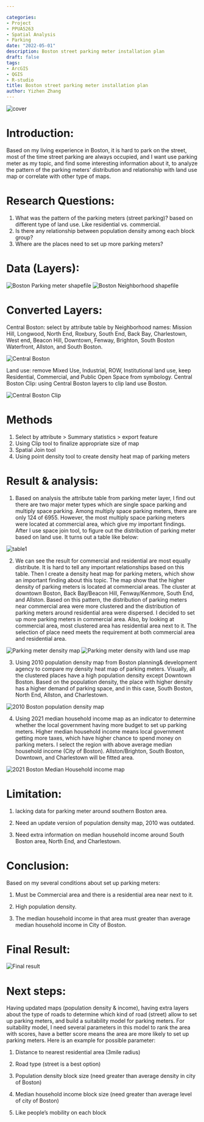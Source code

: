 ```yaml
---

categories:
- Project
- PPUA5263
- Spatial Analysis
- Parking
date: "2022-05-01"
description: Boston street parking meter installation plan
draft: false
tags:
- ArcGIS
- QGIS
- R-studio
title: Boston street parking meter installation plan
author: Yizhen Zhang
---
```

![cover](/blog/post_2_files/cover.PNG)
# Introduction:
  Based on my living experience in Boston, it is hard to park on the street, most of the time street parking are always occupied, and I want use parking meter as my topic, and find some interesting information about it, to analyze the pattern of the parking meters’ distribution and relationship with land use map or correlate with other type of maps. 

# Research Questions:
1. What was the pattern of the parking meters (street parking)? based on different type of land use. Like residential vs. commercial.
2. Is there any relationship between population density among each block group?
3. Where are the places need to set up more parking meters?

# Data (Layers):
![Boston Parking meter shapefile](/blog/post_2_files/project2-1.PNG)
![Boston Neighborhood shapefile](/blog/post_2_files/project2-2.PNG)
# Converted Layers:
Central Boston: select by attribute table by Neighborhood names: Mission Hill, Longwood, North End, Roxbury, South End, Back Bay, Charlestown, West end, Beacon Hill, Downtown, Fenway, Brighton, South Boston Waterfront, Allston, and South Boston.

![Central Boston](/blog/post_2_files/project2-3.PNG)

Land use: remove Mixed Use, Industrial, ROW, Institutional land use, keep Residential, Commercial, and Public Open Space from symbology. 
Central Boston Clip: using Central Boston layers to clip land use Boston.

![Central Boston Clip](/blog/post_2_files/project2-4.PNG)
# Methods
1. Select by attribute > Summary statistics > export feature
2. Using Clip tool to finalize appropriate size of map
3. Spatial Join tool
4. Using point density tool to create density heat map of parking meters

# Result & analysis:
1. Based on analysis the attribute table from parking meter layer, I find out there are two major meter types which are single space parking and multiply space parking. Among multiply space parking meters, there are only 124 of 6955. However, the most multiply space parking meters were located at commercial area, which give my important findings. 
After I use space join tool, to figure out the distribution of parking meter based on land use. It turns out a table like below:

![table1](/blog/post_2_files/project2-5.png)

2. We can see the result for commercial and residential are most equally distribute. It is hard to tell any important relationships based on this table. Then I create a density heat map for parking meters, which show an important finding about this topic. The map show that the higher density of parking meters is located at commercial areas. The cluster at downtown Boston, Back Bay/Beacon Hill, Fenway/Kenmore, South End, and Allston. Based on this pattern, the distribution of parking meters near commercial area were more clustered and the distribution of parking meters around residential area were dispersed. I decided to set up more parking meters in commercial area. Also, by looking at commercial area, most clustered area has residential area next to it. The selection of place need meets the requirement at both commercial area and residential area.

![Parking meter density map](/blog/post_2_files/project2-6.PNG)
![Parking meter density with land use map](/blog/post_2_files/project2-7.PNG)

3. Using 2010 population density map from Boston planning& development agency to compare my density heat map of parking meters. Visually, all the clustered places have a high population density except Downtown Boston. Based on the population density, the place with higher density has a higher demand of parking space, and in this case, South Boston, North End, Allston, and Charlestown.

![2010 Boston population density map](/blog/post_2_files/project2-8.PNG)

4. Using 2021 median household income map as an indicator to determine whether the local government having more budget to set up parking meters. Higher median household income means local government getting more taxes, which have higher chance to spend money on parking meters. I select the region with above average median household income (City of Boston). Allston/Brighton, South Boston, Downtown, and Charlestown will be fitted area. 

![2021 Boston Median Household income map](/blog/post_2_files/project2-9.PNG)

# Limitation:
1. lacking data for parking meter around southern Boston area. 

2. Need an update version of population density map, 2010 was outdated. 

3. Need extra information on median household income around South Boston area, North End, and Charlestown.

# Conclusion:
Based on my several conditions about set up parking meters:
1. Must be Commercial area and there is a residential area near next to it.

2. High population density. 

3. The median household income in that area must greater than average median household income in City of Boston.

# Final Result:
![Final result](/blog/post_2_files/project2-10.PNG)

# Next steps:
Having updated maps (population density & income), having extra layers about the type of roads to determine which kind of road (street) allow to set up parking meters, and build a suitability model for parking meters.
For suitability model, I need several parameters in this model to rank the area with scores, have a better score means the area are more likely to set up parking meters.
Here is an example for possible parameter:
1. Distance to nearest residential area (3mile radius)

2. Road type (street is a best option)

3.	Population density block size (need greater than average density in city of Boston)

4.	Median household income block size (need greater than average level of city of Boston)

5.	Like people’s mobility on each block 

